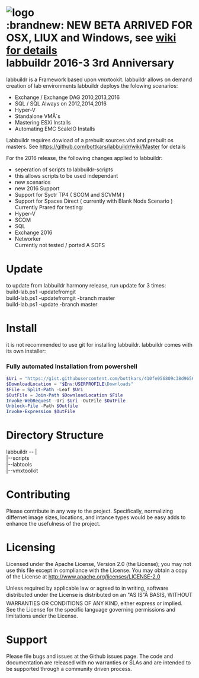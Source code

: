 ﻿
![logo](https://cloud.githubusercontent.com/assets/8255007/17669992/3d3a18ba-6310-11e6-829a-2d8fc7995712.jpg)  
:brandnew:
**NEW BETA ARRIVED FOR OSX, LIUX and Windows, see [wiki for details](https://github.com/bottkars/labbuildr/wiki/NEW-BETA-LABBUILDR-LINUX-OSX)**   
labbuildr 2016-3 3rd Anniversary   
=======

labbuildr is a Framework based upon vmxtookit.
labbuildr allows on demand creation of lab environments
labbuildr deploys the folowing scenarios:
  - Exchange / Exchange DAG 2010,2013,2016
  - SQL / SQL Always on 2012,2014,2016
  - Hyper-V
  - Standalone VMÂ´s
  - Mastering ESXi Installs
  - Automating EMC ScaleIO Installs
 

  
Labbuildr requires dowload of a prebuilt sources.vhd and prebuilt os masters.
See https://github.com/bottkars/labbuildr/wiki/Master for details

For the 2016 release, the following changes applied to labbuildr:

- seperation of scripts to labbuildr-scripts
- this allows scripts to be used independant  
- new scenarios
- new 2016 Support
- Support for Syctr TP4 ( SCOM and SCVMM )
- Support for Spaces Direct ( currently with Blank Nods Scenario )
Currently Prared for testing:
- Hyper-V
- SCOM
- SQL
- Exchange 2016
- Networker   
Currently not tested / ported
A SOFS   

Update    
========
to update from labbuildr harmony release, run update for 3 times:   
build-lab.ps1 -updatefromgit   
build-lab.ps1 -updatefromgit -branch master      
build-lab.ps1 -update -branch master   


Install    
=========

it is not recommended to use git for installing labbuildr.
labbuildr comes with its own installer:

### Fully automated Installation from powershell
````Powershell
$Uri = "https://gist.githubusercontent.com/bottkars/410fe056809c38d96562/raw/install-labbuildr.ps1"
$DownloadLocation = "$Env:USERPROFILE\Downloads"
$File = Split-Path -Leaf $Uri
$OutFile = Join-Path $DownloadLocation $File
Invoke-WebRequest -Uri $Uri -OutFile $OutFile
Unblock-File -Path $Outfile
Invoke-Expression $OutFile
````


Directory Structure   
=========

labbuildr --  |    
              |--scripts    
              |--labtools    
              |--vmxtoolkit    
                




Contributing   
==========
Please contribute in any way to the project. Specifically, normalizing differnet image sizes, locations, and intance types would be easy adds to enhance the usefulness of the project.

Licensing   
==========
Licensed under the Apache License, Version 2.0 (the License); you may not use this file except in compliance with the License. You may obtain a copy of the License at http://www.apache.org/licenses/LICENSE-2.0

Unless required by applicable law or agreed to in writing, software distributed under the License is distributed on an "AS IS"Â BASIS, WITHOUT WARRANTIES OR CONDITIONS OF ANY KIND, either express or implied. See the License for the specific language governing permissions and limitations under the License.

Support   
==========
Please file bugs and issues at the Github issues page. The code and documentation are released with no warranties or SLAs and are intended to be supported through a community driven process.


